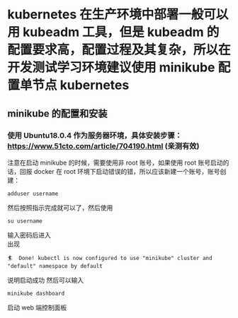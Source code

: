 # kubernetes 在生产环境中部署一般可以用 kubeadm 工具，但是 kubeadm 的配置要求高，配置过程及其复杂，所以在开发测试学习环境建议使用 minikube 配置单节点 kubernetes

## minikube 的配置和安装

### 使用 Ubuntu18.0.4 作为服务器环境，具体安装步骤：https://www.51cto.com/article/704190.html (亲测有效)

注意在启动 minikube 的时候，需要使用非 root 账号，如果使用 root 账号启动的话，回报 docker 在 root 环境下启动错误的错，所以应该新建一个账号，账号创建：

```
adduser username
```

然后按照指示完成就可以了，然后使用

```
su username
```

输入密码后进入<br>
出现

```
🏄  Done! kubectl is now configured to use "minikube" cluster and "default" namespace by default
```

说明启动成功
然后可以输入

```
minikube dashboard
```

启动 web 端控制面板
